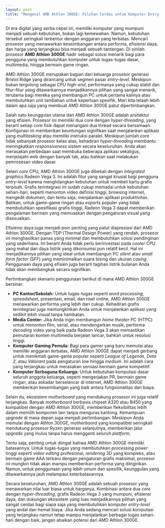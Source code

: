 ```yaml
---
layout: post
title: "Mengenal AMD Athlon 300GE: Pilihan Cerdas untuk Komputer Entry-Level"
---
```


Di era digital yang serba cepat ini, memiliki komputer yang mumpuni menjadi sebuah kebutuhan, bukan lagi kemewahan. Namun, kebutuhan tersebut seringkali terbentur dengan anggaran yang terbatas. Mencari prosesor yang menawarkan keseimbangan antara performa, efisiensi daya, dan harga yang terjangkau bisa menjadi sebuah tantangan. Di sinilah prosesor **AMD Athlon 300GE** hadir sebagai solusi menarik bagi para pengguna yang membutuhkan komputer untuk tugas-tugas dasar, multimedia, hingga bermain game ringan.

AMD Athlon 300GE merupakan bagian dari keluarga prosesor generasi Bristol Ridge yang dirancang untuk segmen pasar _entry-level_. Meskipun bukan tergolong sebagai CPU _high-end_, performanya yang cukup stabil dan fitur-fitur yang ditawarkannya menjadikannya pilihan yang sangat menarik, terutama bagi mereka yang membangun PC untuk pertama kalinya atau membutuhkan unit tambahan untuk keperluan spesifik. Mari kita telaah lebih dalam apa saja yang membuat AMD Athlon 300GE patut dipertimbangkan.

Salah satu keunggulan utama dari AMD Athlon 300GE adalah arsitektur yang efisien. Prosesor ini memiliki dua core dengan _hyper-threading_, yang berarti setiap core fisik dapat menangani dua thread secara bersamaan. Konfigurasi ini memberikan keuntungan signifikan saat menjalankan aplikasi yang _multitasking_ atau memiliki instruksi paralel. Meskipun jumlah core tidak sebanyak prosesor kelas atas, kehadiran _hyper-threading_ membantu meningkatkan _responsiveness_ sistem secara keseluruhan. Anda akan merasakan perbedaan saat membuka beberapa aplikasi sekaligus, menjelajahi web dengan banyak tab, atau bahkan saat melakukan pemrosesan video dasar.

Selain _core_ CPU, AMD Athlon 300GE juga dibekali dengan _integrated graphics_ Radeon Vega 3. Ini adalah fitur yang sangat krusial bagi pengguna _entry-level_ karena menghilangkan kebutuhan untuk membeli kartu grafis terpisah. Grafis terintegrasi ini sudah cukup memadai untuk kebutuhan sehari-hari, seperti menonton video definisi tinggi, browsing internet, mengedit dokumen, dan tentu saja, menjalankan aplikasi produktivitas. Bahkan, untuk game-game ringan atau _esports_ populer yang tidak membutuhkan spesifikasi grafis tinggi, Radeon Vega 3 dapat memberikan pengalaman bermain yang memuaskan dengan pengaturan visual yang disesuaikan.

Efisiensi daya juga menjadi poin penting yang patut diapresiasi dari AMD Athlon 300GE. Dengan TDP (Thermal Design Power) yang rendah, prosesor ini menghasilkan panas yang minimal dan membutuhkan solusi pendinginan yang sederhana. Ini berarti Anda tidak perlu berinvestasi pada _cooler_ CPU yang mahal dan daya listrik yang dikonsumsi pun relatif kecil. Hal ini menjadikannya pilihan yang ideal untuk membangun PC _silent_ atau _small form factor_ (SFF) yang meminimalkan suara bising dan ukuran _casing_. Penggunaan daya yang efisien juga berarti tagihan listrik bulanan Anda tidak akan membengkak secara signifikan.

Pertimbangkan skenario penggunaan berikut di mana AMD Athlon 300GE bersinar:

*   **PC Kantor/Sekolah:** Untuk tugas-tugas seperti _word processing_, _spreadsheet_, presentasi, email, dan riset online, AMD Athlon 300GE menawarkan performa yang lebih dari cukup. Kehadiran grafis terintegrasi juga memungkinkan Anda untuk menjalankan aplikasi yang sedikit lebih visual tanpa hambatan.
*   **Media Center:** Jika Anda ingin membangun _home theater PC_ (HTPC) untuk menonton film, serial, atau mendengarkan musik, performa _decoding_ video yang baik pada Radeon Vega 3 akan memastikan pemutaran konten multimedia berjalan lancar, bahkan untuk resolusi tinggi.
*   **Komputer Gaming Pemula:** Bagi para gamer yang baru memulai atau memiliki anggaran terbatas, AMD Athlon 300GE dapat menjadi gerbang untuk menikmati game-game populer seperti _League of Legends_, _Dota 2_, atau _Valorant_ pada pengaturan _low_ hingga _medium_. Ini adalah cara yang terjangkau untuk merasakan sensasi bermain game kompetitif.
*   **Komputer Serbaguna Keluarga:** Untuk kebutuhan komputasi dasar seluruh anggota keluarga, seperti mengerjakan PR, bermain game ringan, atau sekadar berselancar di internet, AMD Athlon 300GE memberikan keseimbangan yang baik antara fungsionalitas dan biaya.

Selain itu, ekosistem _motherboard_ yang mendukung prosesor ini juga relatif terjangkau. Banyak _motherboard_ berbasis chipset A320 atau B450 yang kompatibel dengan AMD Athlon 300GE, memberikan fleksibilitas lebih dalam memilih komponen lain tanpa menguras kantong. Kemampuan _upgrade_ di masa depan juga menjadi pertimbangan. Meskipun Anda memulai dengan Athlon 300GE, _motherboard_ yang kompatibel seringkali mendukung prosesor Ryzen generasi selanjutnya, memberikan jalur _upgrade_ yang mulus tanpa harus mengganti seluruh _platform_.

Tentu saja, penting untuk diingat bahwa AMD Athlon 300GE memiliki batasannya. Untuk tugas-tugas yang membutuhkan _processing power_ tinggi seperti _video editing_ profesional, _rendering_ 3D yang kompleks, atau bermain game AAA terbaru dengan pengaturan grafis maksimal, prosesor ini mungkin tidak akan mampu memberikan performa yang diinginkan. Namun, untuk penggunaan yang lebih umum dan spesifik, keunggulan yang ditawarkannya jauh melampaui keterbatasannya.

Secara keseluruhan, AMD Athlon 300GE adalah sebuah prosesor yang menawarkan nilai luar biasa untuk harganya. Kombinasi antara dua _core_ dengan _hyper-threading_, grafis Radeon Vega 3 yang mumpuni, efisiensi daya, dan dukungan ekosistem yang luas menjadikannya pilihan yang sangat cerdas bagi siapa saja yang membutuhkan komputer _entry-level_ yang andal dan hemat biaya. Jika Anda sedang mencari solusi komputasi yang terjangkau namun tetap mampu menjalankan berbagai tugas sehari-hari dengan baik, jangan abaikan potensi dari AMD Athlon 300GE.
